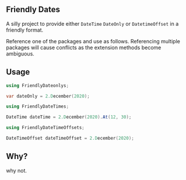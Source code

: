 ## Friendly Dates

A silly project to provide either `DateTime` `DateOnly` or `DatetimeOffset` in a friendly format.


Reference one of the packages and use as follows. Referencing multiple packages will cause conflicts as the extension methods become ambiguous.

## Usage

```csharp
using FriendlyDateonlys;

var dateOnly = 2.December(2020);
```

```csharp
using FriendlyDateTimes;

DateTime dateTime = 2.December(2020).At(12, 30);
```

```csharp
using FriendlyDateTimeOffsets;

DateTimeOffset dateTimeOffset = 2.December(2020);
```

## Why?

why not.